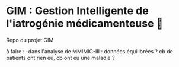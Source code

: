 # GIM : Gestion Intelligente de l'iatrogénie médicamenteuse 💊
 Repo du projet GIM

à faire :
-dans l'analyse de MMIMIC-III : données équilibrées ? cb de patients ont rien eu, cb ont eu une maladie ?

